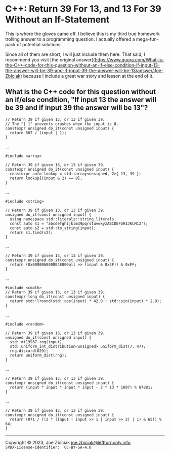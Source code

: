 # C++: Return 39 For 13, and 13 For 39 Without an If-Statement

This is where the gloves came off. I believe this is my third true homework
trolling answer to a programming question.  I actually offered a mega-fun-pack
of potential solutions.

Since all of them are short, I will just include them here.  That said, I
recommend you visit [the original answer[(https://www.quora.com/What-is-the-C++-code-for-this-question-without-an-if-else-condition-If-input-13-the-answer-will-be-39-and-if-input-39-the-answer-will-be-13/answer/Joe-Zbiciak)
because I include a great war story and lesson at the end of it.

## What is the C++ code for this question without an if/else condition, "If input 13 the answer will be 39 and if input 39 the answer will be 13"?

```
// Return 39 if given 13, or 13 if given 39.
// The "| 1" prevents crashes when the input is 0.
constexpr unsigned do_it(const unsigned input) {
  return 507 / (input | 1);
}
```
…
```
#include <array>

// Return 39 if given 13, or 13 if given 39.
constexpr unsigned do_it(const unsigned input) {
  constexpr auto lookup = std::array<unsigned, 2>{ 13, 39 };
  return lookup[(input & 2) == 0];
}
```
…
```
#include <string>

// Return 39 if given 13, or 13 if given 39.
unsigned do_it(const unsigned input) {
  using namespace std::literals::string_literals;
  const auto s1 = "abcdefghijklm39pqrstuvwxyzABCDEFGHIJKLM13"s;
  const auto s2 = std::to_string(input);
  return s1.find(s2);
}
```
…
```
// Return 39 if given 13, or 13 if given 39.
constexpr unsigned do_it(const unsigned input) {
  return (0x000006800004E000ull >> (input & 0x3F)) & 0xFF;
}
```
…
```
#include <cmath>
// Return 39 if given 13, or 13 if given 39.
constexpr long do_it(const unsigned input) {
  return std::lround(std::cos(input) * 42.0 + std::sin(input) * 2.0);
}
```
…

```
#include <random>

// Return 39 if given 13, or 13 if given 39.
unsigned do_it(const unsigned input) {
  std::mt19937 rng(input);
  std::uniform_int_distribution<unsigned> uniform_dist(7, 47);
  rng.discard(829);
  return uniform_dist(rng);
}
```
…
```
// Return 39 if given 13, or 13 if given 39.
constexpr unsigned do_it(const unsigned input) {
  return (input * input * input * input - 2 * 13 * 1097) % 87881;
}
```
…
```
// Return 39 if given 13, or 13 if given 39.
constexpr unsigned do_it(const unsigned input) {
  return (871 / ((2 * (input | input >> 1 | input >> 2) | 1) & 65)) % 64;
}
```
____

Copyright © 2023, Joe Zbiciak <joe.zbiciak@leftturnonly.info>  
`SPDX-License-Identifier:  CC-BY-SA-4.0`
